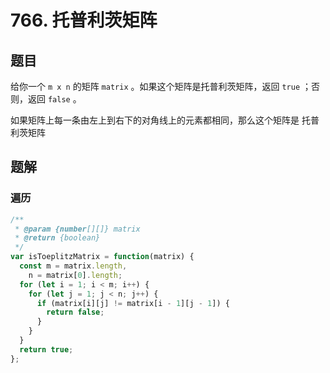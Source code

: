 # 766. 托普利茨矩阵

## 题目

给你一个 `m x n` 的矩阵 `matrix` 。如果这个矩阵是托普利茨矩阵，返回 `true` ；否则，返回 `false` 。

如果矩阵上每一条由左上到右下的对角线上的元素都相同，那么这个矩阵是 托普利茨矩阵

## 题解

### 遍历

```js
/**
 * @param {number[][]} matrix
 * @return {boolean}
 */
var isToeplitzMatrix = function(matrix) {
  const m = matrix.length,
    n = matrix[0].length;
  for (let i = 1; i < m; i++) {
    for (let j = 1; j < n; j++) {
      if (matrix[i][j] != matrix[i - 1][j - 1]) {
        return false;
      }
    }
  }
  return true;
};
```
